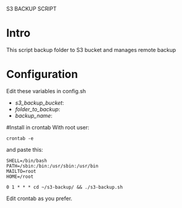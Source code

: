S3 BACKUP SCRIPT

# Intro
This script backup folder to S3 bucket and manages remote backup

# Configuration
Edit these variables in config.sh
* *s3_backup_bucket*:
* *folder_to_backup*:
* *backup_name*:

#Install in crontab
With root user:
```
crontab -e
```
and paste this:
```
SHELL=/bin/bash
PATH=/sbin:/bin:/usr/sbin:/usr/bin
MAILTO=root
HOME=/root

0 1 * * * cd ~/s3-backup/ && ./s3-backup.sh
```
Edit crontab as you prefer.
